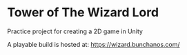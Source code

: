# Tower of The Wizard Lord

Practice project for creating a 2D game in Unity

A playable build is hosted at: https://wizard.bunchanos.com/
 
